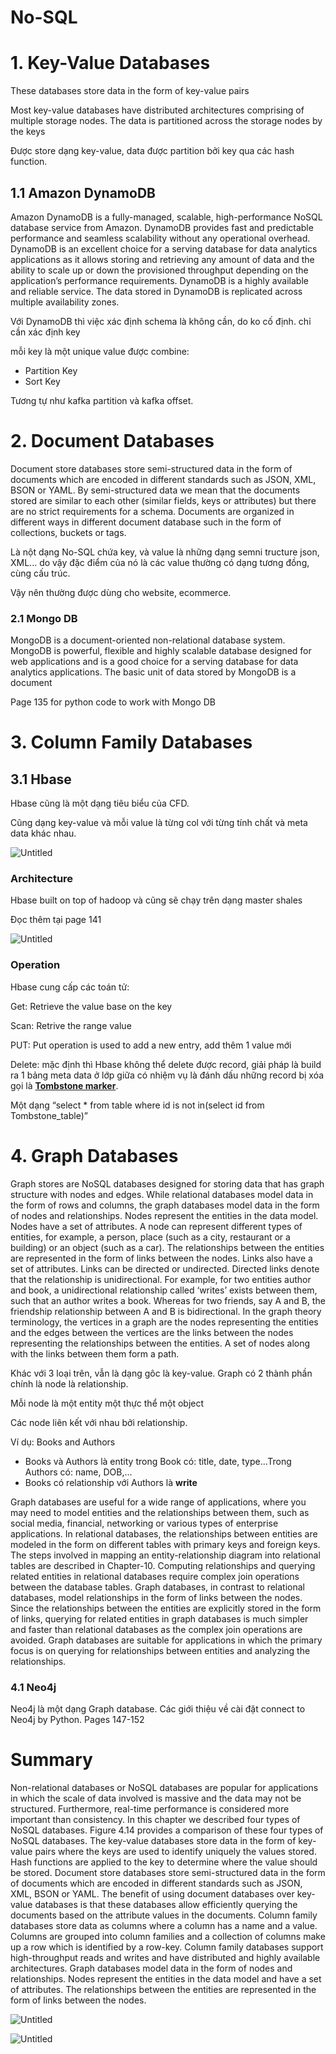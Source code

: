 # No-SQL

# 1. Key-Value Databases

These databases store data in the form of key-value pairs

Most key-value databases have distributed architectures comprising of multiple storage nodes. The data is partitioned across the storage nodes by the keys

Được store dạng key-value, data được partition bởi key qua các hash function.

## 1.1 Amazon DynamoDB

Amazon DynamoDB is a fully-managed, scalable, high-performance NoSQL database
service from Amazon. DynamoDB provides fast and predictable performance and seamless
scalability without any operational overhead. DynamoDB is an excellent choice for a serving
database for data analytics applications as it allows storing and retrieving any amount of data
and the ability to scale up or down the provisioned throughput depending on the application’s
performance requirements. DynamoDB is a highly available and reliable service. The data
stored in DynamoDB is replicated across multiple availability zones.

Với DynamoDB thì việc xác định schema là không cần, do ko cố định. chỉ cần xác định key

mỗi key là một unique value được combine:

- Partition Key
- Sort Key

Tương tự như kafka partition và kafka offset.

# 2. Document Databases

Document store databases store semi-structured data in the form of documents which are encoded in different standards such as JSON, XML, BSON or YAML. By semi-structured data we mean that the documents stored are similar to each other (similar fields, keys or attributes) but there are no strict requirements for a schema. Documents are organized in different ways in different document database such in the form of collections, buckets or tags.

Là nột dạng No-SQL chứa key, và value là những dạng semni tructure json, XML... do vậy đặc điểm của nó là các value thường có dạng tương đồng, cùng cấu trúc.

Vậy nên thường được dùng cho website, ecommerce.

### 2.1 Mongo DB

MongoDB is a document-oriented non-relational database system. MongoDB is powerful, flexible and highly scalable database designed for web applications and is a good choice for a serving database for data analytics applications. The basic unit of data stored by MongoDB is a document

Page 135 for python code to work with Mongo DB

# 3. Column Family Databases

## 3.1 Hbase

Hbase cũng là một dạng tiêu biểu của CFD.

Cũng dạng key-value và mỗi value là từng col với từng tính chất và meta data khác nhau.

![Untitled](No-SQL%20419c5dd87ea34590bd9daeff979abbda/Untitled.png)

### Architecture

Hbase built on top of hadoop và cũng sẽ chạy trên dạng master shales

Đọc thêm tại page 141

![Untitled](No-SQL%20419c5dd87ea34590bd9daeff979abbda/Untitled%201.png)

### Operation

Hbase cung cấp các toán tử:

Get: Retrieve the value base on the key

Scan: Retrive the range value

PUT: Put operation is used to add a new entry, add thêm 1 value mới

Delete: mặc định thì Hbase không thể delete được record, giải pháp là build ra 1 bảng meta data ở lớp giữa có nhiệm vụ là đánh dấu những record bị xóa gọi là **[Tombstone marker](http://hadoop-hbase.blogspot.com/2011/12/deletion-in-hbase.html#:~:text=HBase%20periodically%20removes%20deleted%20cells,to%20look%20at%20all%20cells.)**. 

Một dạng “select * from table where id is not in(select id from Tombstone_table)” 

# 4. Graph Databases

Graph stores are NoSQL databases designed for storing data that has graph structure with nodes and edges. While relational databases model data in the form of rows and columns, the graph databases model data in the form of nodes and relationships. Nodes represent the entities in the data model. Nodes have a set of attributes. A node can represent different types of entities, for example, a person, place (such as a city, restaurant or a building) or an object (such as a car). The relationships between the entities are represented in the form of links between the nodes. Links also have a set of attributes. Links can be directed or undirected. Directed links denote that the relationship is unidirectional. For example, for two entities author and book, a unidirectional relationship called ‘writes’ exists between them, such that an author writes a book. Whereas for two friends, say A and B, the friendship relationship between A and B is bidirectional. In the graph theory terminology, the vertices in a graph are the nodes representing the entities and the edges between the vertices are the links between the nodes representing the relationships between the entities. A set of nodes along with the links between them form a path.

Khác với 3 loại trên, vẫn là dạng gôc là key-value. Graph có 2 thành phần chính là node là relationship.

Mỗi node là một entity một thực thể một object

Các node liên kết với nhau bởi relationship.

Ví dụ: Books and Authors

- Books và Authors là entity trong Book có: title, date, type...Trong Authors có: name, DOB,...
- Books có relationship với Authors là **write**

Graph databases are useful for a wide range of applications, where you may need to model entities and the relationships between them, such as social media, financial, networking or various types of enterprise applications. In relational databases, the relationships between entities are modeled in the form on different tables with primary keys and foreign keys. The steps involved in mapping an entity-relationship diagram into relational tables are described in Chapter-10. Computing relationships and querying related entities in relational databases require complex join operations between the database tables. Graph databases, in contrast to relational databases, model relationships in the form of links between the nodes. Since the relationships between the entities are explicitly stored in the form of links, querying for related entities in graph databases is much simpler and faster than relational databases as the complex join operations are avoided. Graph databases are suitable for applications in which the primary focus is on querying for relationships between entities and analyzing the relationships.

### 4.1 Neo4j

Neo4j là một dạng Graph database. Các giới thiệu về cài đặt connect to Neo4j by Python. Pages 147-152

# Summary

Non-relational databases or NoSQL databases are popular for applications in which the scale of data involved is massive and the data may not be structured. Furthermore, real-time performance is considered more important than consistency. In this chapter we described four types of NoSQL databases. Figure 4.14 provides a comparison of these four types of NoSQL databases. The key-value databases store data in the form of key-value pairs where the keys are used to identify uniquely the values stored. Hash functions are applied to the key to determine where the value should be stored. Document store databases store semi-structured data in the form of documents which are encoded in different standards such as JSON, XML, BSON or YAML. The benefit of using document databases over key-value databases is that these databases allow efficiently querying the documents based on the attribute values in the documents. Column family databases store data as columns where a column has a name and a value. Columns are grouped into column families and a collection of columns make up a row which is identified by a row-key. Column family databases support high-throughput reads and writes and have distributed and highly available architectures. Graph databases model data in the form of nodes and relationships. Nodes represent the entities in the data model and have a set of attributes. The relationships between the entities are represented in the form of links between the nodes.

![Untitled](No-SQL%20419c5dd87ea34590bd9daeff979abbda/Untitled%202.png)

![Untitled](No-SQL%20419c5dd87ea34590bd9daeff979abbda/Untitled%203.png)